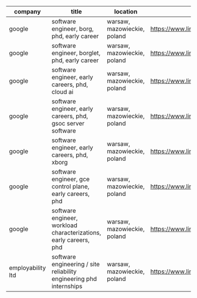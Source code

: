 |company|title|location|link|
|---|---|---|---|
|google|software engineer, borg, phd, early career|warsaw, mazowieckie, poland|https://www.linkedin.com/jobs/view/4236246421|
|google|software engineer, borglet, phd, early career|warsaw, mazowieckie, poland|https://www.linkedin.com/jobs/view/4238806455|
|google|software engineer, early careers, phd, cloud ai|warsaw, mazowieckie, poland|https://www.linkedin.com/jobs/view/4224658932|
|google|software engineer, early careers, phd, gsoc server software|warsaw, mazowieckie, poland|https://www.linkedin.com/jobs/view/4242945273|
|google|software engineer, early careers, phd, xborg|warsaw, mazowieckie, poland|https://www.linkedin.com/jobs/view/4231945561|
|google|software engineer, gce control plane, early careers, phd|warsaw, mazowieckie, poland|https://www.linkedin.com/jobs/view/4256555514|
|google|software engineer, workload characterizations, early careers, phd|warsaw, mazowieckie, poland|https://www.linkedin.com/jobs/view/4262557524|
|employability ltd|software engineering / site reliability engineering phd internships|warsaw, mazowieckie, poland|https://www.linkedin.com/jobs/view/4267196106|